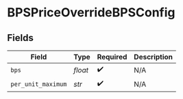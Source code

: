 # BPSPriceOverrideBPSConfig


## Fields

| Field              | Type               | Required           | Description        |
| ------------------ | ------------------ | ------------------ | ------------------ |
| `bps`              | *float*            | :heavy_check_mark: | N/A                |
| `per_unit_maximum` | *str*              | :heavy_check_mark: | N/A                |